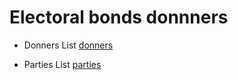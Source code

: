 # Electoral bonds donnners 


- Donners List [donners](./donners.md) 

- Parties List [parties](./parties.md)
